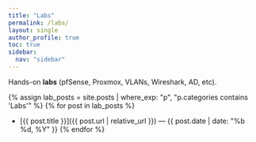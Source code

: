 ```yaml
---
title: "Labs"
permalink: /labs/
layout: single
author_profile: true
toc: true
sidebar:
  nav: "sidebar"
---
```


Hands-on **labs** (pfSense, Proxmox, VLANs, Wireshark, AD, etc).

{% assign lab_posts = site.posts | where_exp: "p", "p.categories contains 'Labs'" %}
{% for post in lab_posts %}

- [{{ post.title }}]({{ post.url | relative_url }}) — {{ post.date | date: "%b %d, %Y" }}
  {% endfor %}
